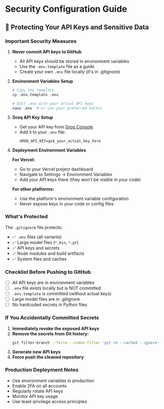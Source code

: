 # Security Configuration Guide

## 🔐 Protecting Your API Keys and Sensitive Data

### Important Security Measures

1. **Never commit API keys to GitHub**
   - All API keys should be stored in environment variables
   - Use the `.env.template` file as a guide
   - Create your own `.env` file locally (it's in .gitignore)

2. **Environment Variables Setup**
   ```bash
   # Copy the template
   cp .env.template .env
   
   # Edit .env with your actual API keys
   nano .env  # or use your preferred editor
   ```

3. **Groq API Key Setup**
   - Get your API key from [Groq Console](https://console.groq.com/)
   - Add it to your `.env` file:
     ```
     GROQ_API_KEY=gsk_your_actual_key_here
     ```

4. **Deployment Environment Variables**
   
   **For Vercel:**
   - Go to your Vercel project dashboard
   - Navigate to Settings → Environment Variables
   - Add your API keys there (they won't be visible in your code)
   
   **For other platforms:**
   - Use the platform's environment variable configuration
   - Never expose keys in your code or config files

### What's Protected

The `.gitignore` file protects:
- ✅ `.env` files (all variants)
- ✅ Large model files (`*.bin`, `*.pt`)
- ✅ API keys and secrets
- ✅ Node modules and build artifacts
- ✅ System files and caches

### Checklist Before Pushing to GitHub

- [ ] All API keys are in environment variables
- [ ] `.env` file exists locally but is NOT committed
- [ ] `.env.template` is committed (without actual keys)
- [ ] Large model files are in .gitignore
- [ ] No hardcoded secrets in Python files

### If You Accidentally Committed Secrets

1. **Immediately revoke the exposed API keys**
2. **Remove the secrets from Git history:**
   ```bash
   git filter-branch --force --index-filter 'git rm --cached --ignore-unmatch path/to/file' --prune-empty --tag-name-filter cat -- --all
   ```
3. **Generate new API keys**
4. **Force push the cleaned repository**

### Production Deployment Notes

- Use environment variables in production
- Enable 2FA on all accounts
- Regularly rotate API keys
- Monitor API key usage
- Use least-privilege access principles
